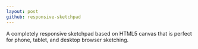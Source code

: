 ```yaml
---
layout: post
github: responsive-sketchpad
---
```


A completely responsive sketchpad based on HTML5 canvas that is perfect for phone, tablet, and
desktop browser sketching.
